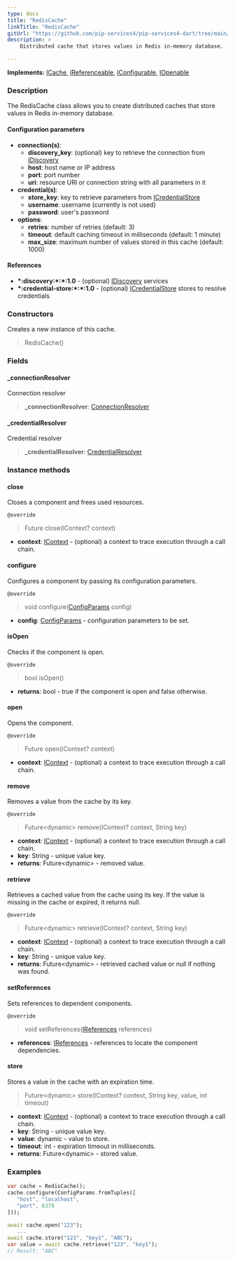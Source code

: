 ```yaml
---
type: docs
title: "RedisCache"
linkTitle: "RedisCache"
gitUrl: "https://github.com/pip-services4/pip-services4-dart/tree/main/pip-services4-redis-dart"
description: >
    Distributed cache that stores values in Redis in-memory database.

---
```


**Implements:** [ICache](../../../logic/cache/icache), [IReferenceable](../../../components/refer/ireferenceable), [IConfigurable](../../../components/config/iconfigurable), [IOpenable](../../../components/run/iopenable)

### Description

The RedisCache class allows you to create distributed caches that store values in Redis in-memory database.

#### Configuration parameters

- **connection(s)**:           
    - **discovery_key**: (optional) key to retrieve the connection from [IDiscovery](../../../config/connect/idiscovery)
    - **host**: host name or IP address
    - **port**: port number
    - **uri**: resource URI or connection string with all parameters in it
- **credential(s)**:
    - **store_key**: key to retrieve parameters from [ICredentialStore](../../../config/auth/icredential_store)
    - **username**: username (currently is not used)
    - **password**: user's password
- **options**:
    - **retries**: number of retries (default: 3)
    - **timeout**: default caching timeout in milliseconds (default: 1 minute)
    - **max_size**: maximum number of values stored in this cache (default: 1000)     


#### References
- **\*:discovery:\*:\*:1.0** - (optional) [IDiscovery](../../../config/connect/idiscovery) services
- **\*:credential-store:\*:\*:1.0** - (optional) [ICredentialStore](../../../config/auth/icredential_store) stores to resolve credentials

### Constructors
Creates a new instance of this cache.

> RedisCache()

### Fields

<span class="hide-title-link">

#### _connectionResolver
Connection resolver
> **_connectionResolver**: [ConnectionResolver](../../../config/connect/connection_resolver) 

#### _credentialResolver
Credential resolver
> **_credentialResolver**: [CredentialResolver](../../../config/auth/credential_resolver) 

</span>


### Instance methods

#### close
Closes a component and frees used resources.

`@override`
> Future close(IContext? context)

- **context**: [IContext](../../../components/context/icontext) - (optional) a context to trace execution through a call chain.


#### configure
Configures a component by passing its configuration parameters.

`@override`
> void configure([ConfigParams](../../../components/config/config_params) config)

- **config**: [ConfigParams](../../../components/config/config_params) - configuration parameters to be set.


#### isOpen
Checks if the component is open.

`@override`
> bool isOpen()

- **returns**: bool - true if the component is open and false otherwise.

#### open
Opens the component.

`@override`
> Future open(IContext? context)

- **context**: [IContext](../../../components/context/icontext) - (optional) a context to trace execution through a call chain.

#### remove
Removes a value from the cache by its key.

`@override`
> Future\<dynamic\> remove(IContext? context, String key)

- **context**: [IContext](../../../components/context/icontext) - (optional) a context to trace execution through a call chain.
- **key**: String - unique value key.
- **returns**: Future\<dynamic\> - removed value.

#### retrieve
Retrieves a cached value from the cache using its key.
If the value is missing in the cache or expired, it returns null.

`@override`
> Future\<dynamic\> retrieve(IContext? context, String key)

- **context**: [IContext](../../../components/context/icontext) - (optional) a context to trace execution through a call chain.
- **key**: String - unique value key.
- **returns**: Future\<dynamic\> - retrieved cached value or *null* if nothing was found.

#### setReferences
Sets references to dependent components.

`@override`
> void setReferences([IReferences](../../../components/refer/ireferences) references)

- **references**: [IReferences](../../../components/refer/ireferences) - references to locate the component dependencies.


#### store
Stores a value in the cache with an expiration time.

> Future\<dynamic\> store(IContext? context, String key, value, int timeout)

- **context**: [IContext](../../../components/context/icontext) - (optional) a context to trace execution through a call chain.
- **key**: String - unique value key.
- **value**: dynamic - value to store.
- **timeout**: int - expiration timeout in milliseconds.
- **returns**: Future\<dynamic\> - stored value.


### Examples
```dart
var cache = RedisCache();
cache.configure(ConfigParams.fromTuples([
   "host", "localhost",
   "port", 6379
]));

await cache.open("123");
   ...
await cache.store("123", "key1", "ABC");
var value = await cache.retrieve("123", "key1");
// Result: "ABC"

```
